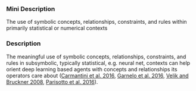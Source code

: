 ### Mini Description

The use of symbolic concepts, relationships, constraints, and rules within primarily statistical or numerical contexts

### Description

The meaningful use of symbolic concepts, relationships, constraints, and rules in subsymbolic, typically statistical, e.g. neural net, contexts can help orient deep learning based agents with concepts and relationships its operators care about ([Carmantini et al. 2016](http://arxiv.org/abs/1609.01926), [Garnelo et al. 2016](http://arxiv.org/abs/1609.05518), [Velik and Bruckner 2008](https://publik.tuwien.ac.at/files/PubDat_166316.pdf), [Parisotto et al. 2016](http://arxiv.org/abs/1611.01855)).
